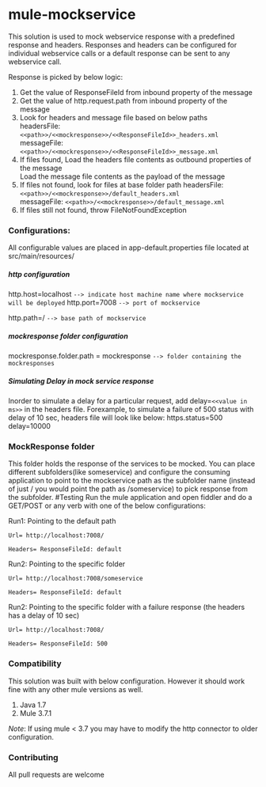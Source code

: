 # mule-mockservice
This solution is used to mock webservice response with a predefined response and headers.
Responses and headers can be configured for individual webservice calls or a default response can be sent to any webservice call. 

Response is picked by below logic: 

1.	Get the value of ResponseFileId from inbound property of the message  
2.	Get the value of http.request.path from inbound property of the message 
3.	Look for headers and message file based on below paths  
		headersFile: `<<path>>/<<mockresponse>>/<<ResponseFileId>>_headers.xml`  
		messageFile: `<<path>>/<<mockresponse>>/<<ResponseFileId>>_message.xml`  
4.	If files found, 
   Load the headers file contents as outbound properties of the message   
   Load the message file contents as the payload of the message   
5.	If files not found, look for files at base folder path 
   headersFile: `<<path>>/<<mockresponse>>/default_headers.xml`   
   messageFile: `<<path>>/<<mockresponse>>/default_message.xml`   
6.	If files still not found, throw FileNotFoundException 

### Configurations:
All configurable values are placed in app-default.properties  file located at src/main/resources/
##### http configuration
http.host=localhost `--> indicate host machine name where mockservice will be deployed`
http.port=7008 `--> port of mockservice`

http.path=/ `--> base path of mockservice`

##### mockresponse folder configuration
mockresponse.folder.path = mockresponse `--> folder containing the mockresponses`

##### Simulating Delay in mock service response 
Inorder to simulate a delay for a particular request, add delay=`<<value in ms>>` in the headers file. 
Forexample, to simulate a failure of 500 status with delay of 10 sec, headers file will look like below: 
   https.status=500 
   delay=10000 

### MockResponse folder
This folder holds the response of the services to be mocked.
You can place different subfolders(like someservice) and configure the consuming application to point to the mockservice path as the subfolder name (instead of just / you would point the path as /someservice) to pick response from the  subfolder.
#Testing
Run the mule application and open fiddler and do a GET/POST or any verb with one of the below configurations:

Run1: Pointing to the default path  

	Url= http://localhost:7008/    
	
	Headers= ResponseFileId: default   
  
Run2: Pointing to the specific folder  

	Url= http://localhost:7008/someservice    
	
	Headers= ResponseFileId: default   
  
Run2: Pointing to the specific folder with a failure response (the headers has a delay of 10 sec)  

	Url= http://localhost:7008/    
	
	Headers= ResponseFileId: 500   
  

### Compatibility
This solution was built with below configuration. However it should work fine with any other mule versions as well.

1.  Java 1.7  
2.  Mule 3.7.1   
  
  _Note_: If using mule < 3.7 you may have to modify the http connector to older configuration.
 
### Contributing
All pull requests are welcome
